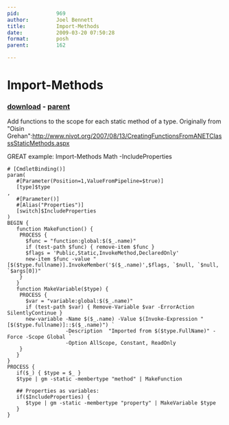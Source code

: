 ```yaml
---
pid:            969
author:         Joel Bennett
title:          Import-Methods
date:           2009-03-20 07:50:28
format:         posh
parent:         162

---
```


# Import-Methods

### [download](//scripts/969.ps1) - [parent](//scripts/162.md)

Add functions to the scope for each static method of a type. Originally from "Oisin Grehan":http://www.nivot.org/2007/08/13/CreatingFunctionsFromANETClasssStaticMethods.aspx

GREAT example: Import-Methods Math -IncludeProperties

```posh
# [CmdletBinding()]
param(
   #[Parameter(Position=1,ValueFromPipeline=$true)]
   [type]$type
,
   #[Parameter()]
   #[Alias("Properties")]
   [switch]$IncludeProperties
)
BEGIN {
   function MakeFunction() {
    PROCESS {
      $func = "function:global:$($_.name)"
      if (test-path $func) { remove-item $func }
      $flags = 'Public,Static,InvokeMethod,DeclaredOnly'
      new-item $func -value "[$($type.fullname)].InvokeMember('$($_.name)',$flags, `$null, `$null, `$args[0])"
    } 
   } 
   function MakeVariable($type) {
    PROCESS {
      $var = "variable:global:$($_.name)"
      if (test-path $var) { Remove-Variable $var -ErrorAction SilentlyContinue }
      new-variable -Name $($_.name) -Value $(Invoke-Expression "[$($type.fullname)]::$($_.name)") `
                   -Description  "Imported from $($type.FullName)" -Force -Scope Global `
                   -Option AllScope, Constant, ReadOnly
    }
   }
}
PROCESS {
   if($_) { $type = $_ }
   $type | gm -static -membertype "method" | MakeFunction

   ## Properties as variables:
   if($IncludeProperties) {
      $type | gm -static -membertype "property" | MakeVariable $type
   } 
}



```

